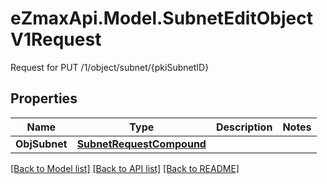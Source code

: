 # eZmaxApi.Model.SubnetEditObjectV1Request
Request for PUT /1/object/subnet/{pkiSubnetID}

## Properties

Name | Type | Description | Notes
------------ | ------------- | ------------- | -------------
**ObjSubnet** | [**SubnetRequestCompound**](SubnetRequestCompound.md) |  | 

[[Back to Model list]](../README.md#documentation-for-models) [[Back to API list]](../README.md#documentation-for-api-endpoints) [[Back to README]](../README.md)

